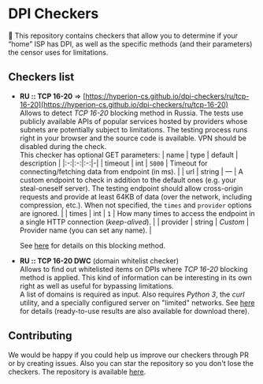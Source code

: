 # DPI Checkers
🚀 This repository contains checkers that allow you to determine if your “home” ISP has DPI, as well as the specific methods (and their parameters) the censor uses for limitations.

## Checkers list
- **RU :: TCP 16-20** => [https://hyperion-cs.github.io/dpi-checkers/ru/tcp-16-20](https://hyperion-cs.github.io/dpi-checkers/ru/tcp-16-20)<br>
  Allows to detect _TCP 16-20_ blocking method in Russia. The tests use publicly available APIs of popular services hosted by providers whose subnets are potentially subject to limitations. The testing process runs right in your browser and the source code is available. VPN should be disabled during the check.<br>
  This checker has optional GET parameters:
  | name | type |	default	| description |
  |:-:|:-:|:-:|-|
  | timeout | int | `5000` | Timeout for connecting/fetching data from endpoint (in ms). |
  | url | string | — | A custom endpoint to check in addition to the default ones (e.g. your steal-oneself server). The testing endpoint should allow cross-origin requests and provide at least 64KB of data (over the network, including compression, etc.). When not specified, the `times` and `provider` options are ignored. |
  | times | int | `1` | How many times to access the endpoint in a single HTTP connection (_keep-alived_). |
  | provider | string | _Custom_ | Provider name (you can set any name). |

  See [here](https://github.com/net4people/bbs/issues/490) for details on this blocking method.
- **RU :: TCP 16-20 DWC** (domain whitelist checker)<br>
  Allows to find out whitelisted items on DPIs where _TCP 16-20_ blocking method is applied. This kind of information can be interesting in its own right as well as useful for bypassing limitations.<br>
  A list of domains is required as input. Also requires _Python 3_, the _curl_ utility, and a specially configured server on "limited" networks. See [here](ru/tcp-16-20_dwc) for details (ready-to-use results are also available for download there).

## Contributing
We would be happy if you could help us improve our checkers through PR or by creating issues.
Also you can star the repository so you don't lose the checkers.
The repository is available [here](https://github.com/hyperion-cs/dpi-checkers).
